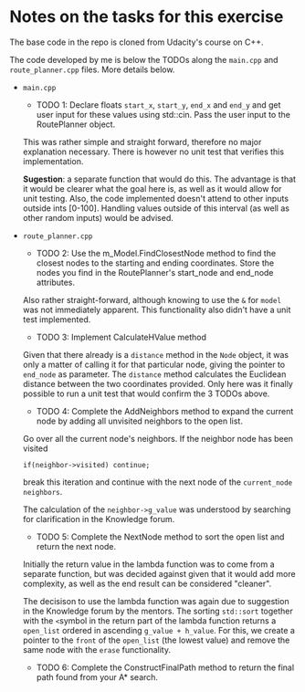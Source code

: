 # Notes on the tasks for this exercise
The base code in the repo is cloned from Udacity's course on C++.

The code developed by me is below the TODOs along the `main.cpp` and `route_planner.cpp` files. More details below.

- `main.cpp`
  - TODO 1: Declare floats `start_x`, `start_y`, `end_x` and `end_y` and get user input for these values using std::cin. Pass the user input to the RoutePlanner object.

  This was rather simple and straight forward, therefore no major explanation necessary. There is however no unit test that verifies this implementation.

  **Sugestion**: a separate function that would do this. The advantage is that it would be clearer what the goal here is, as well as it would allow for unit testing. Also, the code implemented doesn't attend to other inputs outside ints [0-100]. Handling values outside of this interval (as well as other random inputs) would be advised.

- `route_planner.cpp`
  - TODO 2: Use the m_Model.FindClosestNode method to find the closest nodes to the starting and ending coordinates.
            Store the nodes you find in the RoutePlanner's start_node and end_node attributes.

  Also rather straight-forward, although knowing to use the `&` for `model` was not immediately apparent.
  This functionality also didn't have a unit test implemented.

  - TODO 3: Implement CalculateHValue method

  Given that there already is a `distance` method in the `Node` object, it was only a matter of calling it for that particular node, giving the pointer to `end_node` as parameter.
  The `distance` method calculates the Euclidean distance between the two coordinates provided.
  Only here was it finally possible to run a unit test that would confirm the 3 TODOs above.

  - TODO 4: Complete the AddNeighbors method to expand the current node by adding all unvisited neighbors to the open list.

  Go over all the current node's neighbors. If the neighbor node has been visited

    `if(neighbor->visited) continue;`

  break this iteration and continue with the next node of the `current_node` `neighbors`.

  The calculation of the `neighbor->g_value` was understood by searching for clarification in the Knowledge forum.

  - TODO 5: Complete the NextNode method to sort the open list and return the next node.

  Initially the return value in the lambda function was to come from a separate function, but was decided against given that it would add more complexity, as well as the end result can be considered "cleaner".

  The decisison to use the lambda function was again due to suggestion in the Knowledge forum by the mentors. The sorting `std::sort` together with the `<`symbol in the return part of the lambda function returns a `open_list` ordered in ascending `g_value + h_value`. For this, we create a pointer to the `front` of the `open_list` (the lowest value) and remove the same node with the `erase` functionality.

  - TODO 6: Complete the ConstructFinalPath method to return the final path found from your A* search.


